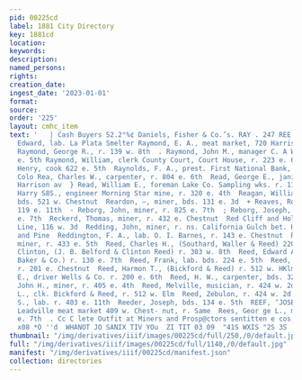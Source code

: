 ```yaml
---
pid: 00225cd
label: 1881 City Directory
key: 1881cd
location: 
keywords: 
description: 
named_persons: 
rights: 
creation_date: 
ingest_date: '2023-01-01'
format: 
source: 
order: '225'
layout: cmhc_item
text: '   | Cash Buyers S2.2°%¢ Daniels, Fisher & Co.’s. RAY . 247 REE  | Raydon,
  Edward, lab. La Plata Smelter Raymond, E. A., meat market, 720 Harrison av        ;
  Raymond, George R., r. 139 w. 8th  . Raymond, John M., manager C. A Wright, r. 312
  e. 5th Raymond, William, clerk County Court, Court House, r. 223 e. 6th . Rayner,
  Henry, cook 622 e. 5th  Raynolds, F. A., prest. First National Bank, r. Canon City,
  Colo Rea, Charles W., carpenter, r. 804 e. 6th  Read, George E., janitor, r. 320
  Harrison av  } Read, William E., foreman Lake Co. Sampling wks. r. 113 e. 10th  Readon,
  Harry S8S., engineer Morning Star mine, r. 320 e. 4th  Reagan, William, smelter,
  bds. 521 w. Chestnut  Reardon, —, miner, bds. 131 e. 3d  + Reaves, Robert S., r.
  119 e. 11th  - Reborg, John, miner, r. 825 e. 7th  ; Reborg, Joseph, miner, r. 825
  e. 7th  Reckerd, Thomas, miner, r. 432 e. Chestnut  Red Cliff and Holy Cross Stage
  Line, 116 w. 3d  Redding, John, miner, r. ns. California Gulch bet. Harrison av.
  and Pine  Reddington, F. A., lab. O. I. Barnes, r. 143 e. Chestnut  Reddy, Michael,
  miner, r. 433 e. 5th  Reed, Charles H., (Southard, Waller & Reed) 220 w. 5th  Reed,
  Clinton, (J. B. Belford & Clinton Reed) r. 303 w. 8th  Reed, Edward A., (Valentine,
  Baker & Co.) r. 130 e. 7th  Reed, Frank, lab. bds. 224 e. 5th  Reed, George, blksmith,
  r. 201 e. Chestnut  Reed, Harmon T., (Bickford & Reed) r. 512 w. HKlm  Reed, Henry
  E., driver Wells & Co. r. 200 e. 6th  Reed, H. W., carpenter, bds. 3283 e. 6th  Reed,
  John H., miner, r. 405 e. 4th  Reed, Melville, musician, r. 424 w. 2d  Reed, Wilmington
  L., clk. Bickford & Reed, r. 512 w. Elm  Reed, Zebulon, r. 424 w. 2d  Reeder, John
  S., lab. r. 403 e. 11th  Reeder, Joseph, bds. 134 e. 5th  REEF, ‘JOSEPH S. .. propr.
  Leadville meat market 409 w. Chest- nut, r. Same  Rees, Geor ge L., miner, r. 715
  e. 7th  . Cc C lete Outfit at Miners and Prosp@ctors sentitten e cos, 100 West chestantSt        "9p!
  x08 *O ''d  WHANOT JO SANIX TIV YOu  ZI TIT 03 09  "41S WXIS "2S 3S  aaaiL  c '
thumbnail: "/img/derivatives/iiif/images/00225cd/full/250,/0/default.jpg"
full: "/img/derivatives/iiif/images/00225cd/full/1140,/0/default.jpg"
manifest: "/img/derivatives/iiif/00225cd/manifest.json"
collection: directories
---
```

